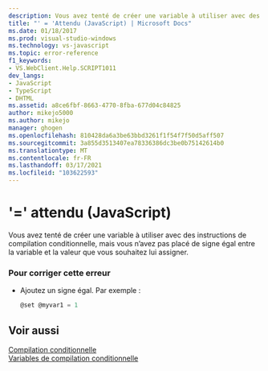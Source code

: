 ```yaml
---
description: Vous avez tenté de créer une variable à utiliser avec des instructions de compilation conditionnelle, mais vous n’avez pas placé de signe égal entre la variable et la valeur que vous souhaitez lui assigner.
title: "' = 'Attendu (JavaScript) | Microsoft Docs"
ms.date: 01/18/2017
ms.prod: visual-studio-windows
ms.technology: vs-javascript
ms.topic: error-reference
f1_keywords:
- VS.WebClient.Help.SCRIPT1011
dev_langs:
- JavaScript
- TypeScript
- DHTML
ms.assetid: a8ce6fbf-8663-4770-8fba-677d04c84825
author: mikejo5000
ms.author: mikejo
manager: ghogen
ms.openlocfilehash: 810428da6a3be63bbd3261f1f54f7f50d5aff507
ms.sourcegitcommit: 3a855d3513407ea78336386dc3be0b75142614b0
ms.translationtype: MT
ms.contentlocale: fr-FR
ms.lasthandoff: 03/17/2021
ms.locfileid: "103622593"
---
```

# <a name="expected--javascript"></a>'=' attendu (JavaScript)
Vous avez tenté de créer une variable à utiliser avec des instructions de compilation conditionnelle, mais vous n’avez pas placé de signe égal entre la variable et la valeur que vous souhaitez lui assigner.  
  
### <a name="to-correct-this-error"></a>Pour corriger cette erreur  
  
- Ajoutez un signe égal. Par exemple :  
  
    ```JavaScript  
    @set @myvar1 = 1  
    ```  
  
## <a name="see-also"></a>Voir aussi  
 [Compilation conditionnelle](/previous-versions/windows/internet-explorer/ie-developer/scripting-articles/121hztk3(v=vs.84))   
 [Variables de compilation conditionnelle](/previous-versions/windows/internet-explorer/ie-developer/scripting-articles/s59bkzce(v=vs.84))
